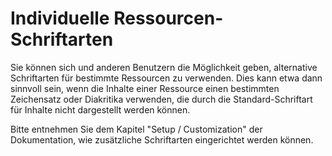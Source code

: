 # Individuelle Ressourcen-Schriftarten

Sie können sich und anderen Benutzern die Möglichkeit geben, alternative Schriftarten für bestimmte Ressourcen zu verwenden. Dies kann etwa dann sinnvoll sein, wenn die Inhalte einer Ressource einen bestimmten Zeichensatz oder Diakritika verwenden, die durch die Standard-Schriftart für Inhalte nicht dargestellt werden können.

Bitte entnehmen Sie dem Kapitel "Setup / Customization" der Dokumentation, wie zusätzliche Schriftarten eingerichtet werden können.

